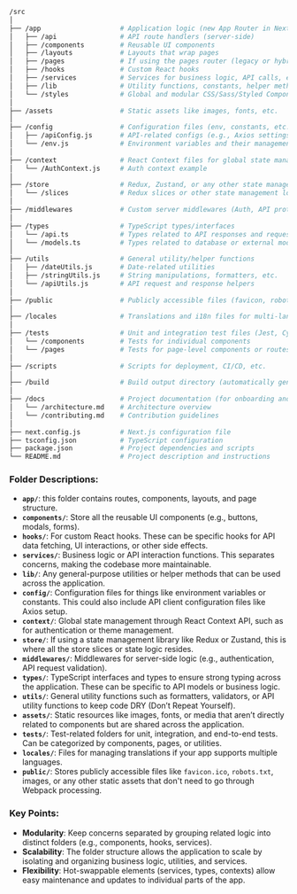 ```bash
/src
│
├── /app                    # Application logic (new App Router in Next.js 13+)
│   ├── /api                # API route handlers (server-side)
│   ├── /components         # Reusable UI components
│   ├── /layouts            # Layouts that wrap pages
│   ├── /pages              # If using the pages router (legacy or hybrid apps)
│   ├── /hooks              # Custom React hooks
│   ├── /services           # Services for business logic, API calls, etc.
│   ├── /lib                # Utility functions, constants, helper methods
│   └── /styles             # Global and modular CSS/Sass/Styled Components
│
├── /assets                 # Static assets like images, fonts, etc.
│
├── /config                 # Configuration files (env, constants, etc.)
│   ├── /apiConfig.js       # API-related configs (e.g., Axios settings)
│   └── /env.js             # Environment variables and their management
│
├── /context                # React Context files for global state management
│   └── /AuthContext.js     # Auth context example
│
├── /store                  # Redux, Zustand, or any other state management store
│   └── /slices             # Redux slices or other state management logic
│
├── /middlewares            # Custom server middlewares (Auth, API protection, etc.)
│
├── /types                  # TypeScript types/interfaces
│   └── /api.ts             # Types related to API responses and requests
│   └── /models.ts          # Types related to database or external models
│
├── /utils                  # General utility/helper functions
│   ├── /dateUtils.js       # Date-related utilities
│   ├── /stringUtils.js     # String manipulations, formatters, etc.
│   └── /apiUtils.js        # API request and response helpers
│
├── /public                 # Publicly accessible files (favicon, robots.txt, etc.)
│
├── /locales                # Translations and i18n files for multi-language support
│
├── /tests                  # Unit and integration test files (Jest, Cypress, etc.)
│   └── /components         # Tests for individual components
│   └── /pages              # Tests for page-level components or routes
│
├── /scripts                # Scripts for deployment, CI/CD, etc.
│
├── /build                  # Build output directory (automatically generated)
│
├── /docs                   # Project documentation (for onboarding and contributors)
│   └── /architecture.md    # Architecture overview
│   └── /contributing.md    # Contribution guidelines
│
├── next.config.js          # Next.js configuration file
├── tsconfig.json           # TypeScript configuration
├── package.json            # Project dependencies and scripts
└── README.md               # Project description and instructions

```

### Folder Descriptions:

- **`app/`**: this folder contains routes, components, layouts, and page structure.
- **`components/`**: Store all the reusable UI components (e.g., buttons, modals, forms).
- **`hooks/`**: For custom React hooks. These can be specific hooks for API data fetching, UI interactions, or other side effects.
- **`services/`**: Business logic or API interaction functions. This separates concerns, making the codebase more maintainable.
- **`lib/`**: Any general-purpose utilities or helper methods that can be used across the application.
- **`config/`**: Configuration files for things like environment variables or constants. This could also include API client configuration files like Axios setup.
- **`context/`**: Global state management through React Context API, such as for authentication or theme management.
- **`store/`**: If using a state management library like Redux or Zustand, this is where all the store slices or state logic resides.
- **`middlewares/`**: Middlewares for server-side logic (e.g., authentication, API request validation).
- **`types/`**: TypeScript interfaces and types to ensure strong typing across the application. These can be specific to API models or business logic.
- **`utils/`**: General utility functions such as formatters, validators, or API utility functions to keep code DRY (Don’t Repeat Yourself).
- **`assets/`**: Static resources like images, fonts, or media that aren’t directly related to components but are shared across the application.
- **`tests/`**: Test-related folders for unit, integration, and end-to-end tests. Can be categorized by components, pages, or utilities.
- **`locales/`**: Files for managing translations if your app supports multiple languages.
- **`public/`**: Stores publicly accessible files like `favicon.ico`, `robots.txt`, images, or any other static assets that don't need to go through Webpack processing.

### Key Points:

- **Modularity**: Keep concerns separated by grouping related logic into distinct folders (e.g., components, hooks, services).
- **Scalability**: The folder structure allows the application to scale by isolating and organizing business logic, utilities, and services.
- **Flexibility**: Hot-swappable elements (services, types, contexts) allow easy maintenance and updates to individual parts of the app.